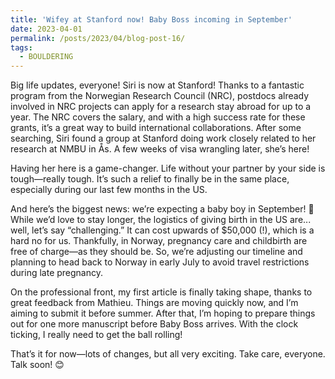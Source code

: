 ```yaml
---
title: 'Wifey at Stanford now! Baby Boss incoming in September'
date: 2023-04-01
permalink: /posts/2023/04/blog-post-16/
tags:
  - BOULDERING
---
```


Big life updates, everyone! Siri is now at Stanford! Thanks to a fantastic program from the Norwegian Research Council (NRC), postdocs already involved in NRC projects can apply for a research stay abroad for up to a year. The NRC covers the salary, and with a high success rate for these grants, it’s a great way to build international collaborations. After some searching, Siri found a group at Stanford doing work closely related to her research at NMBU in Ås. A few weeks of visa wrangling later, she’s here!

Having her here is a game-changer. Life without your partner by your side is tough—really tough. It’s such a relief to finally be in the same place, especially during our last few months in the US.

And here’s the biggest news: we’re expecting a baby boy in September! 🎉 While we’d love to stay longer, the logistics of giving birth in the US are... well, let’s say “challenging.” It can cost upwards of $50,000 (!), which is a hard no for us. Thankfully, in Norway, pregnancy care and childbirth are free of charge—as they should be. So, we’re adjusting our timeline and planning to head back to Norway in early July to avoid travel restrictions during late pregnancy.

On the professional front, my first article is finally taking shape, thanks to great feedback from Mathieu. Things are moving quickly now, and I’m aiming to submit it before summer. After that, I’m hoping to prepare things out for one more manuscript before Baby Boss arrives. With the clock ticking, I really need to get the ball rolling!

That’s it for now—lots of changes, but all very exciting. Take care, everyone. Talk soon! 😊